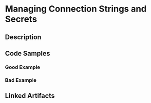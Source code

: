 # Managing Connection Strings and Secrets

## Description


## Code Samples

### Good Example

### Bad Example


## Linked Artifacts


